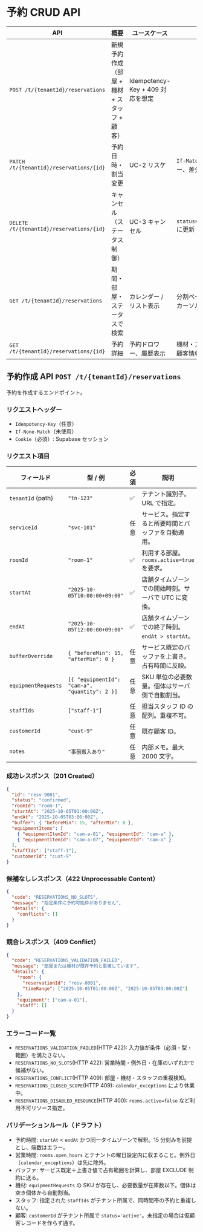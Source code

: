 # 予約 CRUD API

<!-- prettier-ignore-start -->
| API | 概要 | ユースケース | 備考 |
| --- | --- | --- | --- |
| `POST /t/{tenantId}/reservations` | 新規予約作成（部屋 + 機材 + スタッフ + 顧客） | Idempotency-Key + 409 対応を想定 |
| `PATCH /t/{tenantId}/reservations/{id}` | 予約日時・割当変更 | UC-2 リスケ | `If-Match` ヘッダー、差分返却 |
| `DELETE /t/{tenantId}/reservations/{id}` | キャンセル（ステータス制御） | UC-3 キャンセル | `status='canceled'` に更新 |
| `GET /t/{tenantId}/reservations` | 期間・部屋・ステータスで検索 | カレンダー / リスト表示 | 分割ページング or カーソル |
| `GET /t/{tenantId}/reservations/{id}` | 予約詳細 | 予約ドロワー、履歴表示 | 機材・スタッフ・顧客情報を含む |
<!-- prettier-ignore-end -->

## 予約作成 API `POST /t/{tenantId}/reservations`

予約を作成するエンドポイント。

### リクエストヘッダー

- `Idempotency-Key`（任意）
- `If-None-Match`（未使用）
- `Cookie`（必須）: Supabase セッション

### リクエスト項目

<!-- prettier-ignore-start -->
| フィールド | 型 / 例 | 必須 | 説明 |
| --- | --- | --- | --- |
| `tenantId` (path) | `"tn-123"` | ✅ | テナント識別子。URL で指定。 |
| `serviceId` | `"svc-101"` | 任意 | サービス。指定すると所要時間とバッファを自動適用。 |
| `roomId` | `"room-1"` | ✅ | 利用する部屋。`rooms.active=true` を要求。 |
| `startAt` | `"2025-10-05T10:00:00+09:00"` | ✅ | 店舗タイムゾーンでの開始時刻。サーバで UTC に変換。 |
| `endAt` | `"2025-10-05T12:00:00+09:00"` | ✅ | 店舗タイムゾーンでの終了時刻。`endAt > startAt`。 |
| `bufferOverride` | `{ "beforeMin": 15, "afterMin": 0 }` | 任意 | サービス既定のバッファを上書き。占有時間に反映。 |
| `equipmentRequests` | `[{ "equipmentId": "cam-a", "quantity": 2 }]` | 任意 | SKU 単位の必要数量。個体はサーバ側で自動割当。 |
| `staffIds` | `["staff-1"]` | 任意 | 担当スタッフ ID の配列。重複不可。 |
| `customerId` | `"cust-9"` | 任意 | 既存顧客 ID。 |
| `notes` | `"事前搬入あり"` | 任意 | 内部メモ。最大 2000 文字。 |
<!-- prettier-ignore-end -->

### 成功レスポンス（201 Created）

```json
{
  "id": "resv-9001",
  "status": "confirmed",
  "roomId": "room-1",
  "startAt": "2025-10-05T01:00:00Z",
  "endAt": "2025-10-05T03:00:00Z",
  "buffer": { "beforeMin": 15, "afterMin": 0 },
  "equipmentItems": [
    { "equipmentItemId": "cam-a-01", "equipmentId": "cam-a" },
    { "equipmentItemId": "cam-a-07", "equipmentId": "cam-a" }
  ],
  "staffIds": ["staff-1"],
  "customerId": "cust-9"
}
```

### 候補なしレスポンス（422 Unprocessable Content）

```json
{
  "code": "RESERVATIONS_NO_SLOTS",
  "message": "指定条件に予約可能枠がありません",
  "details": {
    "conflicts": []
  }
}
```

### 競合レスポンス（409 Conflict）

```json
{
  "code": "RESERVATIONS_VALIDATION_FAILED",
  "message": "部屋または機材が既存予約と重複しています",
  "details": {
    "room": {
      "reservationId": "resv-8001",
      "timeRange": ["2025-10-05T01:00:00Z", "2025-10-05T03:00:00Z"]
    },
    "equipment": ["cam-a-01"],
    "staff": []
  }
}
```

### エラーコード一覧

- `RESERVATIONS_VALIDATION_FAILED`(HTTP 422): 入力値が条件（必須・型・範囲）を満たさない。
- `RESERVATIONS_NO_SLOTS`(HTTP 422): 営業時間・例外日・在庫のいずれかで候補がない。
- `RESERVATIONS_CONFLICT`(HTTP 409): 部屋・機材・スタッフの重複検知。
- `RESERVATIONS_CLOSED_SCOPE`(HTTP 409): `calendar_exceptions` により休業中。
- `RESERVATIONS_DISABLED_RESOURCE`(HTTP 400): `rooms.active=false` など利用不可リソース指定。

### バリデーションルール（ドラフト）

- 予約時間: `startAt` < `endAt` かつ同一タイムゾーンで解釈。15 分刻みを前提とし、端数はエラー。
- 営業時間: `rooms.open_hours` とテナントの曜日設定内に収まること。例外日（`calendar_exceptions`）は先に除外。
- バッファ: サービス既定＋上書き値で占有範囲を計算し、部屋 EXCLUDE 制約に送る。
- 機材: `equipmentRequests` の SKU が存在し、必要数量が在庫数以下。個体は空き個体から自動割当。
- スタッフ: 指定された `staffIds` がテナント所属で、同時間帯の予約と重複しない。
- 顧客: `customerId` がテナント所属で `status='active'`。未指定の場合は仮顧客レコードを作らず通す。
